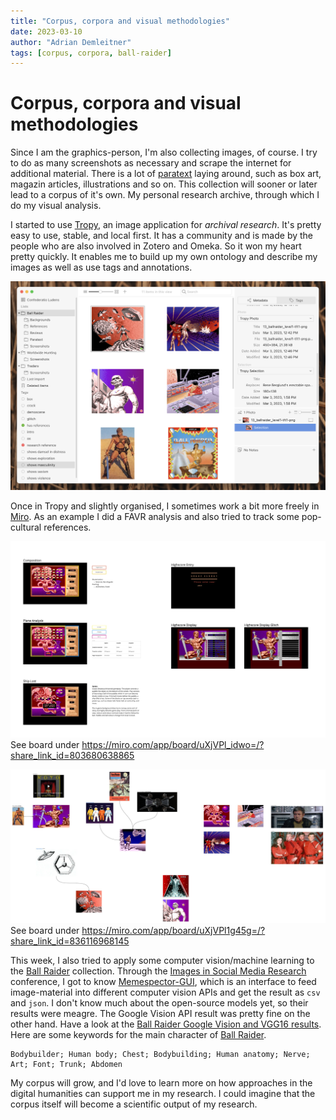 ```yaml
---
title: "Corpus, corpora and visual methodologies"
date: 2023-03-10
author: "Adrian Demleitner"
tags: [corpus, corpora, ball-raider]
---
```

# Corpus, corpora and visual methodologies
Since I am the graphics-person, I'm also collecting images, of course. I try to do as many screenshots as necessary and scrape the internet for additional material. There is a lot of [paratext](notes/Paratext.md) laying around, such as box art, magazin articles, illustrations and so on. This collection will sooner or later lead to a corpus of it's own. My personal research archive, through which I do my visual analysis.

I started to use [Tropy](https://www.tropy.org/), an image application for *archival research*. It's pretty easy to use, stable, and local first. It has a community and is made by the people who are also involved in Zotero and Omeka. So it won my heart pretty quickly. It enables me to build up my own ontology and describe my images as well as use tags and annotations. 

![](assets/Screenshot%202023-03-10%20at%2014.23.10.png)

Once in Tropy and slightly organised, I sometimes work a bit more freely in [Miro](https://miro.com/). As an example I did a FAVR analysis and also tried to track some pop-cultural references.

![FAVR Analysis](assets/Ball%20Raider%20-%20FAVR.jpg)
See board under https://miro.com/app/board/uXjVPl_idwo=/?share_link_id=803680638865

![Pop-cultural references in Ball Raider](assets/Ball%20Raider%20-%20Reference%20Mapping.jpg)
See board under https://miro.com/app/board/uXjVPl1g45g=/?share_link_id=836116968145

This week, I also tried to apply some computer vision/machine learning to the [Ball Raider](games/Ball%20Raider.md) collection. Through the [Images in Social Media Research](journal/2023-02-11.md) conference, I got to know [Memespector-GUI](https://github.com/jason-chao/memespector-gui), which is an interface to feed image-material into different computer vision APIs and get the result as `csv` and `json`. I don't know much about the open-source models yet, so their results were meagre. The Google Vision API result was pretty fine on the other hand. Have a look at the [Ball Raider Google Vision and VGG16 results](assets/cv-apis-20230310_141235.csv). Here are some keywords for the main character of [Ball Raider](games/Ball%20Raider.md).

```
Bodybuilder; Human body; Chest; Bodybuilding; Human anatomy; Nerve; Art; Font; Trunk; Abdomen
```

My corpus will grow, and I'd love to learn more on how approaches in the digital humanities can support me in my research. I could imagine that the corpus itself will become a scientific output of my research.